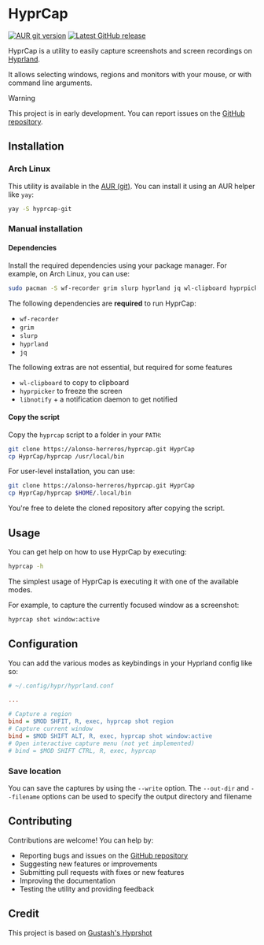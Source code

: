 # HyprCap

<!-- [![AUR version][aur-shield]][aur-link] -->
[![AUR git version][aur-git-shield]][aur-git-link]
[![Latest GitHub release][release-shield]][release-link]

HyprCap is a utility to easily capture screenshots and screen recordings on
[Hyprland](https://hyprland.org/).

It allows selecting windows, regions and monitors with your mouse, or with
command line arguments.

<!-- It allows selecting windows, regions and monitors with your mouse, a -->
<!-- `dmenu`-like program, or with command line arguments. -->

> [!WARNING]
>
> This project is in early development.  You can report issues on the [GitHub
> repository](https://alonso-herreros/hyprcap/issues).

## Installation

### Arch Linux

This utility is available in the [AUR
(git)](https://aur.archlinux.org/packages/hyprcap-git). You can install it
using an AUR helper like `yay`:

```bash
yay -S hyprcap-git
```

### Manual installation

#### Dependencies

Install the required dependencies using your package manager. For example, on
Arch Linux, you can use:

```bash
sudo pacman -S wf-recorder grim slurp hyprland jq wl-clipboard hyprpicker libnotify
```

The following dependencies are **required** to run HyprCap:

- `wf-recorder`
- `grim`
- `slurp`
- `hyprland`
- `jq`

The following extras are not essential, but required for some features

- `wl-clipboard` to copy to clipboard
- `hyprpicker` to freeze the screen
- `libnotify` + a notification daemon to get notified
<!-- - dmenu or equivalent (to use an interactive menu) -->

#### Copy the script

Copy the `hyprcap` script to a folder in your `PATH`:

```bash
git clone https://alonso-herreros/hyprcap.git HyprCap
cp HyprCap/hyprcap /usr/local/bin
```

For user-level installation, you can use:

```bash
git clone https://alonso-herreros/hyprcap.git HyprCap
cp HyprCap/hyprcap $HOME/.local/bin
```

You're free to delete the cloned repository after copying the script.

## Usage

You can get help on how to use HyprCap by executing:

```bash
hyprcap -h
```

The simplest usage of HyprCap is executing it with one of the available modes.

For example, to capture the currently focused window as a screenshot:

```bash
hyprcap shot window:active
```

## Configuration

You can add the various modes as keybindings in your Hyprland config like so:

```ini
# ~/.config/hypr/hyprland.conf

...

# Capture a region
bind = $MOD SHFIT, R, exec, hyprcap shot region
# Capture current window
bind = $MOD SHIFT ALT, R, exec, hyprcap shot window:active
# Open interactive capture menu (not yet implemented)
# bind = $MOD SHIFT CTRL, R, exec, hyprcap
```

### Save location

You can save the captures by using the `--write` option. The `--out-dir` and
`--filename` options can be used to specify the output directory and filename

## Contributing

Contributions are welcome! You can help by:

- Reporting bugs and issues on the [GitHub
  repository](https://alonso-herreros/hyprcap/issues)
- Suggesting new features or improvements
- Submitting pull requests with fixes or new features
- Improving the documentation
- Testing the utility and providing feedback

## Credit

This project is based on [Gustash's
Hyprshot](https://github.com/Gustash/Hyprshot)

[aur-shield]: https://img.shields.io/aur/version/hyprcap?label=hyprshot&logo=arch+linux
[aur-link]: https://aur.archlinux.org/packages/hyprshot
[aur-git-shield]: https://img.shields.io/aur/version/hyprcap-git?label=hyprshot-git&logo=arch+linux
[aur-git-link]: https://aur.archlinux.org/packages/hyprshot-git
[release-shield]: https://img.shields.io/github/v/release/alonso-herreros/hyprcap?color=green&logo=github
[release-link]: https://github.com/alonso-herreros/hyprcap/releases/latest
